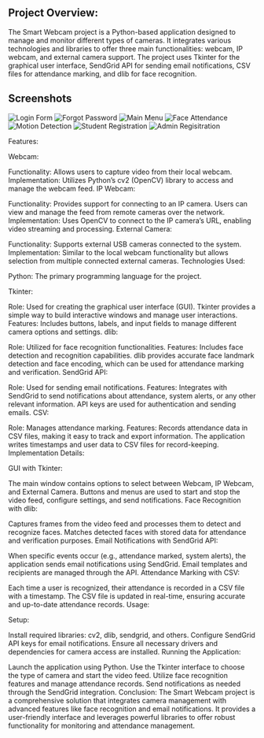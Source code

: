 ## Project Overview:
The Smart Webcam project is a Python-based application designed to manage and monitor different types of cameras. It integrates various technologies and libraries to offer three main functionalities: webcam, IP webcam, and external camera support. The project uses Tkinter for the graphical user interface, SendGrid API for sending email notifications, CSV files for attendance marking, and dlib for face recognition.

## Screenshots

![Login Form](Screenshots/Login.png)
![Forgot Password](Screenshots/ForgotPassword.png)
![Main Menu](Screenshots/MainMenu.png)
![Face Attendance](Screenshots/FaceAttendance.png)
![Motion Detection](Screenshots/MotionDetection.png)
![Student Registration](Screenshots/Student.png)
![Admin Regisitration](Screenshots/Admin.png)


Features:

Webcam:

Functionality: Allows users to capture video from their local webcam.
Implementation: Utilizes Python’s cv2 (OpenCV) library to access and manage the webcam feed.
IP Webcam:

Functionality: Provides support for connecting to an IP camera. Users can view and manage the feed from remote cameras over the network.
Implementation: Uses OpenCV to connect to the IP camera’s URL, enabling video streaming and processing.
External Camera:

Functionality: Supports external USB cameras connected to the system.
Implementation: Similar to the local webcam functionality but allows selection from multiple connected external cameras.
Technologies Used:

Python: The primary programming language for the project.

Tkinter:

Role: Used for creating the graphical user interface (GUI). Tkinter provides a simple way to build interactive windows and manage user interactions.
Features: Includes buttons, labels, and input fields to manage different camera options and settings.
dlib:

Role: Utilized for face recognition functionalities.
Features: Includes face detection and recognition capabilities. dlib provides accurate face landmark detection and face encoding, which can be used for attendance marking and verification.
SendGrid API:

Role: Used for sending email notifications.
Features: Integrates with SendGrid to send notifications about attendance, system alerts, or any other relevant information. API keys are used for authentication and sending emails.
CSV:

Role: Manages attendance marking.
Features: Records attendance data in CSV files, making it easy to track and export information. The application writes timestamps and user data to CSV files for record-keeping.
Implementation Details:

GUI with Tkinter:

The main window contains options to select between Webcam, IP Webcam, and External Camera.
Buttons and menus are used to start and stop the video feed, configure settings, and send notifications.
Face Recognition with dlib:

Captures frames from the video feed and processes them to detect and recognize faces.
Matches detected faces with stored data for attendance and verification purposes.
Email Notifications with SendGrid API:

When specific events occur (e.g., attendance marked, system alerts), the application sends email notifications using SendGrid.
Email templates and recipients are managed through the API.
Attendance Marking with CSV:

Each time a user is recognized, their attendance is recorded in a CSV file with a timestamp.
The CSV file is updated in real-time, ensuring accurate and up-to-date attendance records.
Usage:

Setup:

Install required libraries: cv2, dlib, sendgrid, and others.
Configure SendGrid API keys for email notifications.
Ensure all necessary drivers and dependencies for camera access are installed.
Running the Application:

Launch the application using Python.
Use the Tkinter interface to choose the type of camera and start the video feed.
Utilize face recognition features and manage attendance records.
Send notifications as needed through the SendGrid integration.
Conclusion:
The Smart Webcam project is a comprehensive solution that integrates camera management with advanced features like face recognition and email notifications. It provides a user-friendly interface and leverages powerful libraries to offer robust functionality for monitoring and attendance management.
